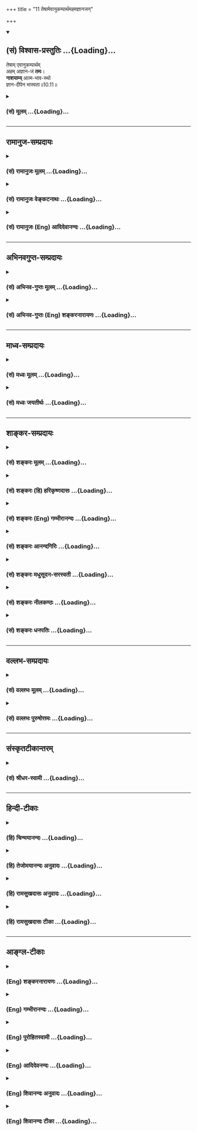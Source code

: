 +++
title = "11 तेषामेवानुकम्पार्थमहमज्ञानजन्"

+++
<div class="js_include" newlevelforh1="2" title="(सं) विश्वास-प्रस्तुतिः" unfilled url="/purANam_vaiShNavam/mahAbhAratam/06-bhIShma-parva/03-bhagavad-gItA-parva/saMskRtam/vishvAsa-prastutiH/10_vibhUti-vistAra-yoga/11_teShAmevAnukampAr.md">
<details open><summary><h2>(सं) विश्वास-प्रस्तुतिः ...{Loading}...</h2></summary>

तेषाम् एवानुकम्पार्थम्  
अहम् अज्ञान-जं **तमः**।  
**नाशयाम्य्** आत्म-भाव-स्थो  
ज्ञान-दीपेन भास्वता॥10.11॥
</details>
</div>
<div class="js_include collapsed" newlevelforh1="3" title="(सं) मूलम्" unfilled url="/purANam_vaiShNavam/mahAbhAratam/06-bhIShma-parva/03-bhagavad-gItA-parva/saMskRtam/mUlam/10_vibhUti-vistAra-yoga/11_teShAmevAnukampAr.md">
<details><summary><h3>(सं) मूलम् ...{Loading}...</h3></summary>

तेषामेवानुकम्पार्थमहमज्ञानजं तमः।  
नाशयाम्यात्मभावस्थो ज्ञानदीपेन भास्वता।।10.11।।
</details>
</div>


_________________
## रामानुज-सम्प्रदायः
<div class="js_include collapsed" newlevelforh1="3" title="(सं) रामानुजः मूलम्" unfilled url="/purANam_vaiShNavam/mahAbhAratam/06-bhIShma-parva/03-bhagavad-gItA-parva/saMskRtam/rAmAnujaH/mUlam/10_vibhUti-vistAra-yoga/11_teShAmevAnukampAr.md">
<details><summary><h3>(सं) रामानुजः मूलम् ...{Loading}...</h3></summary>

।।10.11।।**तेषाम्** एव अनुग्रहार्थम् अहम् **आत्मभावस्थः** तेषां
मनोवृत्तौ विषयतया अवस्थितो मदीयान् कल्याणगुणगणान् च आविष्कुर्वन्
मद्विषयज्ञानाख्येन **भास्वता दीपेन** ज्ञानविरोधिप्राचीनकर्मरूपाज्ञानजं
मद्व्यतिरिक्तविषयप्रावण्यरूपं पूर्वाभ्यस्तं **तमः नाशयामि। एवं
सकलेतरविसजातीयं भगवदसाधारणं श्रृण्वतां निरतिशयानन्दजनकं कल्याणगुणगणयोगं
तदैश्वर्यविततिं च श्रुत्वा तद्विस्तारं श्रोतुकामः अर्जुन उवाच --**

</details>
</div>
<div class="js_include collapsed" newlevelforh1="3" title="(सं) रामानुजः वेङ्कटनाथः" unfilled url="/purANam_vaiShNavam/mahAbhAratam/06-bhIShma-parva/03-bhagavad-gItA-parva/saMskRtam/rAmAnujaH/venkaTanAthaH/10_vibhUti-vistAra-yoga/11_teShAmevAnukampAr.md">
<details><summary><h3>(सं) रामानुजः वेङ्कटनाथः ...{Loading}...</h3></summary>

  
  
।।10.11।। उक्तबुद्धियोगोत्पत्तिप्रतिबन्धनिरसनंतेषामेव इति श्लोकेनोच्यत
इत्यभिप्रायेणाह -- किञ्चेति। अनुकम्पाशब्देनात्र
अनिष्टनिवृत्तिपूर्वकेष्टप्राप्तिहेतुःमदनुग्रहाय \[11।1\] इति
वक्ष्यमाणप्रसादविशेषो विवक्षितः। सहजकारुण्यमात्रपरत्वेऽर्थशब्दस्य
व्यर्थत्वादित्यभिप्रायेणोक्तं -- अनुग्रहार्थमिति। अत्र
चाहंशब्देनानुग्रहौपयिकज्ञानशक्तिकरुणादिव्यमङ्गलविग्रहादिविशिष्टस्वरूपं
विवक्षितम्। मनोवृत्ताविति --
आत्मभावशब्दस्यात्रात्मत्वस्वस्वभावादिपरत्वेऽधिकप्रयोजनं नास्ति
मनोवृत्तिविषयत्वं तु बुद्धियोगस्यात्यन्तोपयुक्तमिति भावः।
व्याप्तस्येश्वरस्य कीदृशीयमपूर्वा स्थितिः इत्यत्रोक्तं -- विषयतयेति।
दीपतया रूपितस्य ज्ञानस्य भास्वरत्वं परितः प्रकाशनम्; तच्च
प्रकारविशेषप्रकाशनं भवितुमर्हति। तथाविधविशदानुभवादज्ञाननिवृत्तिः;
शब्दादिप्राकृतगुणप्रावण्यनिवृत्तिश्चेत्यभिप्रायेणाह --
मदीयान्कल्याणगुणगणांश्चाविष्कुर्वन्निति। हेतुकार्यभावेन
व्यपदेशादज्ञानतमश्शब्दयोरत्रार्थान्तरं वाच्यम् कर्मणि च
ज्ञानविरोधित्वेनाज्ञानशब्दः यथोक्तम् -- अविद्या कर्मसंज्ञाऽन्या
\[वि.पु.6।61\] इति। कर्मजन्यं भगवत्साक्षात्काररूपप्रकाशप्रतिबन्धकं च
तमोऽर्थस्वभावाद्विषयान्तरप्रावण्यमेव। निरतिशयभोग्यभगवज्ज्ञानस्य
भोग्यान्तरप्रावण्यनिवर्तकत्वं युक्तं;तवामृतस्यन्दिनि पादपङ्कजे
निवेशितात्मा कथमन्यदिच्छति। स्थितेऽरविन्दे मकरन्दनिर्भरे मधुव्रतो
नेक्षुरकं हि वीक्षते \[स्तो.र.\] इत्यादिन्यायात्
तदेतदभिप्रेत्योक्तंज्ञानविरोधीत्यादि। तमश्शब्देन
तमोवृत्तिलक्षणादिपक्षोऽप्यनेन निरस्तः। यद्यपि
विषयप्रावण्यनिवृत्तिपूर्वकं भजनं; तथापि,संस्कारशेषादनुवृत्तं सूक्ष्मं
प्रावण्यमिह भजनविनाश्यतयोक्तमिति नान्योन्याश्रयः।  
  

</details>
</div>
<div class="js_include collapsed" newlevelforh1="3" title="(सं) रामानुजः (Eng) आदिदेवानन्दः" unfilled url="/purANam_vaiShNavam/mahAbhAratam/06-bhIShma-parva/03-bhagavad-gItA-parva/saMskRtam/rAmAnujaH/english/AdidevAnandaH/10_vibhUti-vistAra-yoga/11_teShAmevAnukampAr.md">
<details><summary><h3>(सं) रामानुजः (Eng) आदिदेवानन्दः ...{Loading}...</h3></summary>

10.11 To show favour to them alone, abiding in their mental activity,
i.e., established as the object of thought in their mind, and
manifesting the host of My auspicious attributes by the brillinat lamp
called knowledge relating to Me, - I dispel the darkness incompatible
with knowledge. This darkness is born of ignorance in the form of old
Karma consisting of attachment to objects other than Myself, to which
they were previously habituated. Thus having heard of the Lord as having
a host of auspicious attributes, and of the extent of His sovereign
glories which are unie and different from all others and which generate
unsurpassed bliss in listeners, - Arjuna desired to listen to the
details about them and said:

</details>
</div>


_________________
## अभिनवगुप्त-सम्प्रदायः
<div class="js_include collapsed" newlevelforh1="3" title="(सं) अभिनव-गुप्तः मूलम्" unfilled url="/purANam_vaiShNavam/mahAbhAratam/06-bhIShma-parva/03-bhagavad-gItA-parva/saMskRtam/abhinava-guptaH/mUlam/10_vibhUti-vistAra-yoga/11_teShAmevAnukampAr.md">
<details><summary><h3>(सं) अभिनव-गुप्तः मूलम् ...{Loading}...</h3></summary>

।।10.6 -- 10.11।। महर्षय इत्यादि भास्वता इत्यन्तम्। परस्परबोधनया
अन्योन्यबोधस्फारसंक्रमणात् सर्व एव हि प्रमातारः एक ईश्वर इति
विततव्याप्त्या +++(S;;N वितत्य व्याप्त्या)+++ सुखेनैव
सर्वशक्तिकसर्वगतस्वात्मरूपताधिगमेन +++(S -- ताधिशयनेन अधिगमेन)+++
माहेश्वर्यमेषामिति भावः +++(After इति भावः ;N add तेषां सततयुक्तानाम्
इत्यतः प्रभृति अध्यायान्ता टीका उट्टङ्किता युगपद्धि वेद्या। ,तेषामेव अनु
च अर्जुनप्रश्नपद्यानि षट् उल्लिखति। श्रीभगवान् अथवा बहुना इति पर्यन्तानि
पद्यानि 23,वक्ति।। These sentences are obviously of some copyist. It is
to be noted however that the Mss. generally contain seven (not six)+++
verses of Arjuna and then 24 +++(not 23)+++ verses of the hagavan) ।

</details>
</div>
<div class="js_include collapsed" newlevelforh1="3" title="(सं) अभिनव-गुप्तः (Eng) शङ्करनारायणः" unfilled url="/purANam_vaiShNavam/mahAbhAratam/06-bhIShma-parva/03-bhagavad-gItA-parva/saMskRtam/abhinava-guptaH/english/shankaranArAyaNaH/10_vibhUti-vistAra-yoga/11_teShAmevAnukampAr.md">
<details><summary><h3>(सं) अभिनव-गुप्तः (Eng) शङ्करनारायणः ...{Loading}...</h3></summary>

10.9-11 Maharsaya etc., upto bhasvata. Through the process of mutual
enlightening, the wisdom-shock is transmitted to each other. On account
of that, they get the all-inclusive \[knowledge\] 'Indeed all sentient
subjects are only a single Absolute Lord'. By means of this extensive
pervasion, they easily come to realise their own Self as Omnipotent and
omnipresent and by that they attain the Absolute Lordship. This is the
idea here.

</details>
</div>


_________________
## माध्व-सम्प्रदायः
<div class="js_include collapsed" newlevelforh1="3" title="(सं) मध्वः मूलम्" unfilled url="/purANam_vaiShNavam/mahAbhAratam/06-bhIShma-parva/03-bhagavad-gItA-parva/saMskRtam/madhvaH/mUlam/10_vibhUti-vistAra-yoga/11_teShAmevAnukampAr.md">
<details><summary><h3>(सं) मध्वः मूलम् ...{Loading}...</h3></summary>

।।10.11।। Sri Madhvacharya did not comment on this sloka.

</details>
</div>
<div class="js_include collapsed" newlevelforh1="3" title="(सं) मध्वः जयतीर्थः" unfilled url="/purANam_vaiShNavam/mahAbhAratam/06-bhIShma-parva/03-bhagavad-gItA-parva/saMskRtam/madhvaH/jayatIrthaH/10_vibhUti-vistAra-yoga/11_teShAmevAnukampAr.md">
<details><summary><h3>(सं) मध्वः जयतीर्थः ...{Loading}...</h3></summary>

।।10.11।। Sri Jayatirtha did not comment on this sloka.

</details>
</div>


_________________
## शाङ्कर-सम्प्रदायः
<div class="js_include collapsed" newlevelforh1="3" title="(सं) शङ्करः मूलम्" unfilled url="/purANam_vaiShNavam/mahAbhAratam/06-bhIShma-parva/03-bhagavad-gItA-parva/saMskRtam/shankaraH/mUlam/10_vibhUti-vistAra-yoga/11_teShAmevAnukampAr.md">
<details><summary><h3>(सं) शङ्करः मूलम् ...{Loading}...</h3></summary>

।।10.11।। --,**तेषामेव** कथं नु नाम श्रेयः स्यात् इति **अनुकम्पार्थं**
दयाहेतोः **अहम् अज्ञानजम्** अविवेकतः जातं मिथ्याप्रत्ययलक्षणं
मोहान्धकारं **तमः नाशयामि; आत्मभावस्थः** आत्मनः भावः अन्तःकरणाशयः
तस्मिन्नेव स्थितः सन् **ज्ञानदीपेन** विवेकप्रत्ययरूपेण
भक्तिप्रसादस्नेहाभिषिक्तेन मद्भावनाभिनिवेशवातेरितेन
ब्रह्मचर्यादिसाधनसंस्कारवत्प्रज्ञावर्तिना विरक्तान्तःकरणाधारेण
विषयव्यावृत्तचित्तरागद्वेषाकलुषितनिवातापवरकस्थेन
नित्यप्रवृत्तैकाग्र्यध्यानजनितसम्यग्दर्शन**भास्वता**
ज्ञानदीपेनेत्यर्थः।। यथोक्तां भगवतः विभूतिं योगं च श्रुत्वा अर्जन उवाच
--,**अर्जन उवाच --,**

</details>
</div>
<div class="js_include collapsed" newlevelforh1="3" title="(सं) शङ्करः (हि) हरिकृष्णदासः" unfilled url="/purANam_vaiShNavam/mahAbhAratam/06-bhIShma-parva/03-bhagavad-gItA-parva/saMskRtam/shankaraH/hindI/harikRShNadAsaH/10_vibhUti-vistAra-yoga/11_teShAmevAnukampAr.md">
<details><summary><h3>(सं) शङ्करः (हि) हरिकृष्णदासः ...{Loading}...</h3></summary>

।।10.11।। आपकी प्राप्तिके कौनसे प्रतिबन्धके कारणका नाश करनेवाला बुद्धियोग
आप उन भक्तोंको देते हैं और किसलिये देते हैं इस आकाङ्क्षापर कहते हैं --,
उन ( मेरे भक्तों ) का किसी तरह भी कल्याण हो ऐसा अनुग्रह करनेके लिये ही
मैं उनके आत्मभावमें स्थित हुआ अर्थात् आत्माका भाव जो अन्तःकरण है उसमें
स्थित हुआ उनके अविवेकजन्य मिथ्या प्रतीतिरूप,मोहमय अन्धकारको प्रकाशमय
विवेकबुद्धिरूप ज्ञानदीपकद्वारा नष्ट कर देता हूँ। अर्थात् जो भक्तिके
प्रसादरूप घृतसे परिपूर्ण है और मेरे स्वरूपकी भावनाके अभिनिवेशरूप वायुकी
सहायतासे प्रज्वलित हो रहा है; जिसमें ब्रह्मचर्य आदि साधनोंके संस्कारोंसे
युक्त बुद्धिरूप बत्ती है; आसक्तिरहित अन्तःकरण जिसका आधार है; जो विषयोंसे
हटे हुए और रागद्वेषरूप कालुष्यसे रहित हुए चित्तरूप वायुरहित अपवारकमें (
ढकनेमें ) स्थित है और जो निरन्तर अभ्यास किये हुए एकाग्रतारूप ध्यानजनित;
पूर्ण ज्ञानस्वरूप प्रकाशसे युक्त है; उस ज्ञानदीपकद्वारा ( मैं उनके मोहका
नाश कर देता हूँ )।

</details>
</div>
<div class="js_include collapsed" newlevelforh1="3" title="(सं) शङ्करः (Eng) गम्भीरानन्दः" unfilled url="/purANam_vaiShNavam/mahAbhAratam/06-bhIShma-parva/03-bhagavad-gItA-parva/saMskRtam/shankaraH/english/gambhIrAnandaH/10_vibhUti-vistAra-yoga/11_teShAmevAnukampAr.md">
<details><summary><h3>(सं) शङ्करः (Eng) गम्भीरानन्दः ...{Loading}...</h3></summary>

10.11 Anukampartham, out of compassion; tesam eva, for them alone,
anxious as to how they may have bliss; aham, I; atmabhavasthah, residing
in their hearts-atmabhavah means the seat that is the heart; being
seated there itself; nasayami, destroy; tamah, the darkness; ajnanajam,
born of ignorance, originating from non-discrimination, the darkness of
delusion known as false comprehension; jnana-dipena, with the lamp of
Knowledge, in the form of discriminating comprehension; i.e. bhasvata,
with the luminous lamp of Knowledge-fed by the oil of divine grace
resulting from devotion, fanned by the wind of intensity of meditation
on Me, having the wick of the intellect imbued with the impressions
arising from such disciplines as celibacy etc., in the receptacle of the
detached mind, placed in the windless shelter of the mind withdrawn from
objects and untainted by likes and dislikes, and made luminous by full
Illumination resulting from the practice of constant concentration and
meditation. After hearing the above-described majesty and yoga of the
Lord,

</details>
</div>
<div class="js_include collapsed" newlevelforh1="3" title="(सं) शङ्करः आनन्दगिरिः" unfilled url="/purANam_vaiShNavam/mahAbhAratam/06-bhIShma-parva/03-bhagavad-gItA-parva/saMskRtam/shankaraH/AnandagiriH/10_vibhUti-vistAra-yoga/11_teShAmevAnukampAr.md">
<details><summary><h3>(सं) शङ्करः आनन्दगिरिः ...{Loading}...</h3></summary>

।।10.11।। भगवत्प्राप्तेर्बुद्धिसाध्यत्वे सत्यनित्यत्वापत्तेस्त्वमापे
भक्तेभ्यो बुद्धियोगं ददासीत्ययुक्तमिति शङ्कते -- **किमर्थमिति।** तेषां
बुद्धियोगं किमर्थं ददासीति संबन्धः। भगवत्प्राप्तिप्रतिबन्धकनाशको
बुद्धियोगस्तेन नास्ति तत्प्राप्तेरनित्यत्वमित्याशङ्क्याह -- **कस्येति।**
भक्तानां तत्प्राप्तिप्रतिबन्धकं विविच्य दर्शयति --
**इत्याकाङ्क्षायामिति।** अविवेको नामाज्ञानं ततो जातं मिथ्याज्ञानं
तदुभयमेकीकृत्य तमो विवक्ष्यते। नच तन्नाशकत्वं जडस्य
कस्यचित्तदन्तर्भूतस्य युक्तं तेनाहं नाशयामीत्युक्तम्। केवलचैतन्यस्य
जडबुद्धिवृत्तेरिवाज्ञानाद्यनाशकत्वमाशङ्क्य विशिनष्टि -- **आत्मेति।**
तस्याशयस्तन्निष्ठो वृत्तिविशेषः।
वाक्योत्थबुद्धिवृत्त्यभिव्यक्तश्चिदात्मा
सहायसामर्थ्यादज्ञानादिनिवृत्तिहेतुरित्यर्थः।
बुद्धीद्धबोधस्याज्ञानादिनिवर्तकत्वमुक्त्वा
बोधेद्धबुद्धेस्तन्निवर्तकत्वमिति पक्षान्तरमाह -- **ज्ञानेति।**
देहाद्यव्यक्तान्तानात्मवर्गातिरिक्तवस्तुगोचरत्वमाह -- **विवेकेति।**
भगवति सदा विहितया भक्त्या तस्य प्रसादोऽनुग्रहः स एव
स्नेहस्तेनासेचनद्वाराऽस्योत्पत्तिमाह -- **भक्तीति।** मय्येव
भावनायामभिनिवेशो वातस्तेन प्रेरितोऽयं जायते; नहि वातप्रेरणमन्तरणादौ
दीपस्योत्पत्तिरित्याह -- **मद्भावनेति।** ब्रह्मचर्यमष्टाङ्गमादिशब्देन
शमादिग्रहः। तेन हेतुनाहितसंस्कारवती या प्रज्ञा तथाविधवर्तिनिष्ठश्चायं
नहि वर्त्यतिरेकेण दीपो निर्वर्त्यते तदा -- **ब्रह्मचर्येति।** न
चाधारादृते दीपस्योत्पत्तिरदृष्टत्वादित्याह -- **विरक्तेति।**
यद्विषयेभ्यो व्यावृत्तं चित्तं रागाद्यकलुषितं तदेव निवातमपवारकं तत्र
स्थितत्वमस्य दर्शयति -- **विषयेति।** भास्वतेति विशेषणं विशदयति --
**नित्येति।** सदातनं चित्तैकाग्र्यं तत्पूर्वकं ध्यानं तेन जनितं
सम्यग्दर्शनं फलं तदेव भास्तद्वता तत्पर्यन्तेनेत्यर्थः। तेनाज्ञाने
सकार्ये निवृत्ते भगवद्भावः स्वयमेव प्रकाशीभवतीति मत्वा व्याख्यातमेव
पदमनुवदति -- **ज्ञानेति।**

</details>
</div>
<div class="js_include collapsed" newlevelforh1="3" title="(सं) शङ्करः मधुसूदन-सरस्वती" unfilled url="/purANam_vaiShNavam/mahAbhAratam/06-bhIShma-parva/03-bhagavad-gItA-parva/saMskRtam/shankaraH/madhusUdana-sarasvatI/10_vibhUti-vistAra-yoga/11_teShAmevAnukampAr.md">
<details><summary><h3>(सं) शङ्करः मधुसूदन-सरस्वती ...{Loading}...</h3></summary>

।।10.11।। दीयमानस्य बुद्धियोगस्यात्मप्राप्तौ फले मध्यवर्तिनं व्यापारमाह
-- तेषामेव कथं श्रेयः स्यादित्यनुग्रहार्थं आत्मभावस्थ
आत्माकारान्तःकरणवृत्तौ विषयत्वेन स्थितोऽहं
स्वप्रकाशचैतन्यानन्दाद्वयलक्षण आत्मा तेनैव मद्विषयान्तःकरणपरिणामरूपेण
ज्ञानदीपेन दीपसदृशेन ज्ञानेन भास्वता
चिदाभासयुक्तेनाप्रतिबद्धेनाज्ञानजमज्ञानोपादानकं तमो मिथ्याप्रत्ययलक्षणं
स्वविषयावरणमन्धकारं तदुपादानाऽज्ञाननाशेन नाशयामि।
सर्वभ्रमोपादानस्याज्ञानस्य,ज्ञाननिवर्त्यत्वादुपादाननाशनिवर्त्यत्वाच्चोपादेयस्य।
यथा दीपेनान्धकारे निवर्तनीये दीपोत्पत्तिमन्तरेण न कर्मणोऽभ्यासस्य
वापेक्षा विद्यमानस्यैव च वस्तुनोऽभिव्यक्तिस्ततो नानुत्पन्नस्य
कस्यचिदुत्पत्तिस्तथा ज्ञानेनाज्ञाने निवर्तनीये न
ज्ञानोत्पत्तिमन्तरेणान्यस्य कर्मणोऽभ्यासस्य वापेक्षा विद्यमानस्यैव च
ब्रह्मभावस्य मोक्षस्याभिव्यक्तिस्ततो नानुत्पन्नस्योत्पत्तिर्येन
क्षयित्वं कर्मादिसापेक्षत्वं वा भवेदिति रूपकालंकारेण सूचितोऽर्थः।
भास्वतेत्यनेन तीव्रपवनादेरिवासंभवनादेः प्रतिबन्धकस्याभावः सूचितः।
ज्ञानस्य च दीपसाधर्म्यं स्वविषयावरणनिवर्तकत्वं स्वव्यवहारेण
सजातीयपरानपेक्षत्वं स्वोत्पत्त्यतिरिक्तसहकार्यनपेक्षत्वमित्यादिरूपकबीजं
द्रष्टव्यम्।

</details>
</div>
<div class="js_include collapsed" newlevelforh1="3" title="(सं) शङ्करः नीलकण्ठः" unfilled url="/purANam_vaiShNavam/mahAbhAratam/06-bhIShma-parva/03-bhagavad-gItA-parva/saMskRtam/shankaraH/nIlakaNThaH/10_vibhUti-vistAra-yoga/11_teShAmevAnukampAr.md">
<details><summary><h3>(सं) शङ्करः नीलकण्ठः ...{Loading}...</h3></summary>

।।10.11।। किं च तेषां भक्तानामुपर्यनुकम्पार्थं न स्वप्रयोजनसिद्ध्यर्थं
राजवत्। बुद्धियोगप्रदानेनाज्ञानजमविवेकादुत्थितं मिथ्याप्रत्ययलक्षणं
मोहान्धकारं तमोनामकं सर्वानर्थनिदानमूलाज्ञाननाशेन नाशयामि। आत्मभावस्थ
आत्मनो भावोऽन्तःकरणगृहं तत्स्थः। ज्ञानरूपेण दीपेन। भास्वता प्रबलेन। अयं
भावः -- तत्त्वमसीति वाक्यजा ब्रह्माकारान्तःकरणवृत्तिः स्वोत्पत्तये
श्रवणमननध्यानानि शमादीनि कर्माणि चापेक्षते। यथा दीपः स्वोत्पत्तये
तैलवर्त्यग्न्यादीन्। उत्पन्ना तु तमोनाशेन स्वविषयप्रकाशनार्थं
प्रत्ययावृत्तिलक्षणं प्रसंख्यानं च कर्मभिरुपकारं वा नापेक्षते। नहि
ज्ञाते घटे तदाकारप्रत्ययावृत्तिर्वा कर्मापेक्षा वा
तज्ज्ञानदार्ढ्यायापेक्षते। प्रमाणव्याप्तिमात्रसापेक्षत्वात् ज्ञानस्य।
तस्माद्ये उत्पन्नज्ञानानामपि प्रसंख्यानापेक्षां कर्मभिरुपकारापेक्षां च
वदन्ति ते बलादेव मोक्षस्य कृतकतामनित्यतां च प्रार्थयन्त इति दिक्।

</details>
</div>
<div class="js_include collapsed" newlevelforh1="3" title="(सं) शङ्करः धनपतिः" unfilled url="/purANam_vaiShNavam/mahAbhAratam/06-bhIShma-parva/03-bhagavad-gItA-parva/saMskRtam/shankaraH/dhanapatiH/10_vibhUti-vistAra-yoga/11_teShAmevAnukampAr.md">
<details><summary><h3>(सं) शङ्करः धनपतिः ...{Loading}...</h3></summary>

।।10.11।। मत्प्राप्तिबन्धकनाशकं बुद्धियोगं ददामीत्याशयेनाह। तेषामेव
मच्चित्तत्वादिप्रकारैर्भजतामनुकम्पार्थ दयाहेतोरहमज्ञानजं
मूलाज्ञानाज्जातं मिथ्याप्रत्ययलक्षणं तमो मोहाबन्धकारं ज्ञानदीपेन
नाशयामि। अचेतनस्य नाशकत्वासंभवादहमित्युक्तं
निखिलभ्रामधिष्ठानत्वेनाखिलभासकल्य केवलचैतन्यस्यापि तदसंभवात्।
आत्मभावस्थो ज्ञानदीपेन भास्वतेत्युक्तं। आत्मनो
भावोऽन्तःकरणाशयस्तस्मिन्नवस्थितः
तत्त्वमस्यादिमहावाक्योत्यान्तःकरणवृत्त्यभिव्यक्तः सन् तेनैव
वृत्तिज्ञानदीपेन भक्त्यादिना भास्वता देदीप्यमानेन समूलाज्ञानं
मत्प्राप्तिप्रतिबन्धकं मिथ्याप्रत्यवलक्षणं तमो नाशयामीत्यर्थः।

</details>
</div>


_________________
## वल्लभ-सम्प्रदायः
<div class="js_include collapsed" newlevelforh1="3" title="(सं) वल्लभः मूलम्" unfilled url="/purANam_vaiShNavam/mahAbhAratam/06-bhIShma-parva/03-bhagavad-gItA-parva/saMskRtam/vallabhaH/mUlam/10_vibhUti-vistAra-yoga/11_teShAmevAnukampAr.md">
<details><summary><h3>(सं) वल्लभः मूलम् ...{Loading}...</h3></summary>

।।10.11।। आत्मज्ञानमपि तेषां मयैव सम्पाद्यते इत्याह --
तेषामेवानुकम्पार्थमिति। जनो वै लोक एतस्मिन्नविद्याकामकर्मभिः। उच्चावचासु
गतिषु वेद स्वां गतिं भ्रमन्। इति सञ्चिन्त्य भगवान्महाकारुणिको विभुः।
तेषामन्तरात्मत्वं अङ्गीकृत्य स्थितो भास्वता
ज्ञानदर्पणेनात्मविषयकसाक्षात्कारेणोभयाज्ञानजं तमो देहाध्यासादिना
विषयप्रावण्यरूपं पूर्वाभ्यस्तं सर्वं नाशयामि। एवं च भगवदीयानां
निजानामहमेव सर्वयोगक्षेमसाधको नान्य इति द्योत्यते।

</details>
</div>
<div class="js_include collapsed" newlevelforh1="3" title="(सं) वल्लभः पुरुषोत्तमः" unfilled url="/purANam_vaiShNavam/mahAbhAratam/06-bhIShma-parva/03-bhagavad-gItA-parva/saMskRtam/vallabhaH/puruShottamaH/10_vibhUti-vistAra-yoga/11_teShAmevAnukampAr.md">
<details><summary><h3>(सं) वल्लभः पुरुषोत्तमः ...{Loading}...</h3></summary>

  
  
।।10.11।। नन्वन्यबोधने तेषामज्ञत्वाद्बहुकालव्यासङ्गेन सेवावियोगक्लेशः
स्यादिति कथं बोधनं स्यात् इत्याशङ्क्याहतेषामेवेति। तेषामेव भक्तानामेव
अनुकम्पार्थं मत्सेवाविप्रयोगक्लेशाभावार्थम्; आत्मभावस्थेषु तेषु
स्वीयत्वभावयुक्तोऽहमन्येषामज्ञानजं तमः संसारात्मकं भास्वता स्फुरद्रूपेण
ज्ञानदीपेन नाशयामि। ततः संसाराज्ञानविमुक्तानां शीघ्रं स्वरूपबोधात् पुनः
परस्परं मद्गुणकथनेन परमानन्द एव भवति; न तु क्लेश इति भावः।  
  

</details>
</div>


_________________
## संस्कृतटीकान्तरम्
<div class="js_include collapsed" newlevelforh1="3" title="(सं) श्रीधर-स्वामी" unfilled url="/purANam_vaiShNavam/mahAbhAratam/06-bhIShma-parva/03-bhagavad-gItA-parva/saMskRtam/shrIdhara-svAmI/10_vibhUti-vistAra-yoga/11_teShAmevAnukampAr.md">
<details><summary><h3>(सं) श्रीधर-स्वामी ...{Loading}...</h3></summary>

।।10.11।। बुद्धियोगं दत्त्वा च तस्यानुभवपर्यन्तं तमापाद्याविद्याकृतं
संसारं नाशयामीत्याह **-- तेषामिति।**
तेषामनुकम्पार्थमनुग्रहार्थमेवाज्ञानाज्जातं तमः संसाराख्यं नाशयामि। कुत्र
वा स्थितः सन्केन साधनेन तमो नाशयसीत्यत,आह। आत्मभावस्थः बुद्धिवृत्तौ
स्थितः सन् भास्वता विस्फुरता ज्ञानलक्षणेन दीपेन नाशयामि।

</details>
</div>


_________________
## हिन्दी-टीकाः
<div class="js_include collapsed" newlevelforh1="3" title="(हि) चिन्मयानन्दः" unfilled url="/purANam_vaiShNavam/mahAbhAratam/06-bhIShma-parva/03-bhagavad-gItA-parva/hindI/chinmayAnandaH/10_vibhUti-vistAra-yoga/11_teShAmevAnukampAr.md">
<details><summary><h3>(हि) चिन्मयानन्दः ...{Loading}...</h3></summary>

।।10.11।। कभीकभी कोई वस्तु विद्यमान होते हुए भी हमारी दृष्टि के लिए
आच्छादित रहती है; क्योंकि उसे देखने के लिए कुछ अनुकूल परिस्थितियों की
आवश्यकता होती है। ध्वनि सुनने के लिए उसमें आवश्यक स्पन्दन होने चाहिए तथा
यह भी आवश्यक है कि वे ध्वनि तरंगे हमारे कानों तक पहुँचे। इसी प्रकार;
अपेक्षित प्रकाश के अभाव में वस्तु के समक्ष होने पर भी उसका नेत्रों
द्वारा ग्रहण नहीं किया जा सकता। यदि हम अन्धकार में मेज पर पड़ी अपना कुंजी
(चाभी) को टटोलकर खोज रहे हों और उसी समय कोई व्यक्ति स्विच दबाकर कमरे को
प्रकाशित कर देता है; तो हमें अपनी कुंजी दिखाई पड़ती है। हम कह सकते हैं
कि उस व्यक्ति के इस दयापूर्ण कार्य ने हमें कुंजी की प्राप्ति करायी;
परन्तु यह कहना सर्वथा असंगत होगा कि प्रकाश ने उस कुंजी को उत्पन्न
किया। इस दृष्टान्त के द्वारा वेदान्त में यह ज्ञान कराया जाता है कि आत्मा
तो सदा हमारे हृदय में ही विद्यमान है; किन्तु प्रतिकूल परिस्थितियों के
कारण यथार्थ अनुभव के लिए उपलब्ध नहीं है। उन प्रतिकूल तत्त्वों की
निवृत्ति होने पर वह आत्मा अपने शुद्ध स्वरूप से अनुभव किया जा सकता है।
आत्मा को आच्छादित करने वाला वह आवरण है अज्ञानजनित अंधकार। स्मरण रहे कि
इस अज्ञान अवस्था में भी आत्मा अपने शुद्ध स्वरूप से विद्यमान रहता है;
परन्तु हमारे साक्षात् अनुभव के लिए उपलब्ध नहीं होता। जो साधक बुद्धियोग
में दृढ़ स्थिति प्राप्त कर लेते हैं; वे आत्मा के अपरोक्ष ज्ञान के पात्र
बन जाते हैं। बुद्धियोग की साधना अवस्था में ध्याता और ध्येय में भेद होता
है; जिसे सविकल्प समाधि कहते हैं। इस श्लोक में यह कहा गया है कि इस
सविकल्प अवस्था से वह साधक; मानो किसी ईश्वरीय कृपा से पूर्ण निर्विकल्प
समाधि की स्थिति में स्थानान्तरित किया जाता है। वस्तुत; सविकल्प समाधि की
स्थिति तक ही साधक अपने पुरुषार्थ के द्वारा पहुँच सकता है। यह बुद्धियोग
भी मानो किसी अन्य स्थान से प्राप्त होता है; तात्पर्य यह है कि वह कोई
सावधानीपूर्वक किये गये किसी प्रयत्न का फल नहीं; वरन् सहज स्वाभाविक आंशिक
दैवी प्रेरणा है। अहंकार और शुद्ध आत्मा के मध्य का सघन कुहासा जब विरल हो
जाता है; तब इस दैवी प्रेरणा का अनुभव होता है। जब यह कोहरा पूर्णतया नष्ट
हो जाता है; तब पूर्ण आत्म साक्षात्कार अपने स्वयंप्रकाश स्वरूप में होता
है। एक अन्धेरे कमरे में मेज पर रेडियम के डायल की एक घड़ी रखी हुई है; जिस
पर कागज; पुस्तक आदि पड़े हुए होने से वह दिखाई नहीं देती। जब कोई व्यक्ति
अन्धेरे में ही उसे खोजता हुआ उन कागजों को हटा देता है; तो वह घड़ी स्वयं
ही चमकती हुई दिखाई पड़ती है। उसकी चमक ही उसकी परिचायक होती है। सनातन
सत्य भी अज्ञान से आवृत्त हुआ अभाव रूप प्रतीत हो सकता है; किन्तु अज्ञान
की निवृत्ति होने पर; वह स्वयं अपने प्रकाश से ही प्रकाशित होता है; और उसे
जानने के लिए अन्य किसी प्रमाण की आवश्यकता नहीं रहती। जब अज्ञान का
अन्धकार; प्रकाशमय ज्ञान के दीपक से नष्ट हो जाता है तब आत्मा अपने एकमेव
अद्वितीय; सर्वव्यापी और परिपूर्ण स्वरूप में स्वत प्रकट होता है। अपने
भक्तों के हृदय में स्थित स्वयं भगवान् इस आत्मा के प्रकटीकरण की क्रिया को
उनके ऊपर अनुग्रह करने के भाव से सम्पन्न करते हैं; किन्तु वास्तविकता यह
है कि यह अनुग्रह स्वयं के ऊपर ही है। जब मैं चलतेचलते थक जाता हूँ तब मैं
किसी स्थान पर बैठ जाता हूँ केवल अपने ही प्रति अनुकम्पा के कारण। इस
अनुकम्पा के लिए उचित मूल्य चुकाये बिना साधक को सीधे ही इसकी प्राप्ति
नहीं हो सकती। दिन के समय; मेरे कमरे की खिड़कियां खोल देने पर; सूर्य
प्रकाश अनुकम्पावशात् मेरे लिए कमरे को प्रकाशित करता है। जैसा कि हम जानते
हैं कि जब तक वे खिड़कियां खुली रहती हैं; तब तक सूर्य को यह स्वतन्त्रता
नहीं है कि वह अपनी दया का द्वार बन्द कर ले। उसी प्रकार उसकी दया तब तक
प्रकट भी नहीं होगी; जब तक मैं अपने कमरे की खिड़कियां नहीं खोल देता हूँ।
संक्षेपत; सूर्य प्रकाश का आह्वान उसी क्षण होता है; जब उसके मार्ग का
अवरोधक दूर हो जाता है। इसी प्रकार; प्रारम्भिक साधनाओं के अभ्यास से साधक
बुद्धियोग का पात्र बनता है। तत्पश्चात् इसके निरन्तर प्रयत्नपूर्वक किये
गये अभ्यास से वह अज्ञान तथा तज्जनित विक्षेपों के आवरण को सर्वथा नष्ट कर
देता है। तत्काल ही आत्मा अपने स्वयं के प्रकाश में ही प्रकाश स्वरूप से
प्रकाशित होता है। मेघों को चीरकर जाती हुई विद्युत् को देखने के लिए किसी
अन्य प्रकाश की आवश्यकता नहीं होती। जीवन के सर्वोच्च व्यवसाय अथवा लक्ष्य
चित्तशुद्धि और आत्मसाक्षात्कार की प्राप्ति के लिए दिये गये उपदेश का खण्ड
यहाँ पर समाप्त हो जाता है; तथापि अर्जुन को इससे सन्तोष नहीं होता; और
इसलिए वह अपनी शंका को व्यक्त करते हुए भगवान् से सहायता के लिए अनुरोध
करता है; जिससे कि साक्षात् अनुभव के द्वारा वह स्वयं सत्य की पुष्टि कर
सके। भगवान् के मुख से उनकी विभूति और योग के विषय में श्रवण कर; अर्जुन
अपनी जिज्ञासा प्रकट करता है --

</details>
</div>
<div class="js_include collapsed" newlevelforh1="3" title="(हि) तेजोमयानन्दः अनुवादः" unfilled url="/purANam_vaiShNavam/mahAbhAratam/06-bhIShma-parva/03-bhagavad-gItA-parva/hindI/tejomayAnandaH/anuvAdaH/10_vibhUti-vistAra-yoga/11_teShAmevAnukampAr.md">
<details><summary><h3>(हि) तेजोमयानन्दः अनुवादः ...{Loading}...</h3></summary>

।।10.11।। उनके ऊपर अनुग्रह करने के लिए मैं उनके अन्तःकरण में स्थित होकर,
अज्ञानजनित अन्धकार को प्रकाशमय ज्ञान के दीपक द्वारा नष्ट करता हूँ।।

</details>
</div>
<div class="js_include collapsed" newlevelforh1="3" title="(हि) रामसुखदासः अनुवादः" unfilled url="/purANam_vaiShNavam/mahAbhAratam/06-bhIShma-parva/03-bhagavad-gItA-parva/hindI/rAmasukhadAsaH/anuvAdaH/10_vibhUti-vistAra-yoga/11_teShAmevAnukampAr.md">
<details><summary><h3>(हि) रामसुखदासः अनुवादः ...{Loading}...</h3></summary>

।।10.11।। उन भक्तोंपर कृपा करनेके लिये ही उनके स्वरूप (होनेपन) में
रहनेवाला मैं उनके अज्ञानजन्य अन्धकारको देदीप्यमान ज्ञानरूप दीपकके द्वारा
सर्वथा नष्ट कर देता हूँ।

</details>
</div>
<div class="js_include collapsed" newlevelforh1="3" title="(हि) रामसुखदासः टीका" unfilled url="/purANam_vaiShNavam/mahAbhAratam/06-bhIShma-parva/03-bhagavad-gItA-parva/hindI/rAmasukhadAsaH/TIkA/10_vibhUti-vistAra-yoga/11_teShAmevAnukampAr.md">
<details><summary><h3>(हि) रामसुखदासः टीका ...{Loading}...</h3></summary>

।।10.11।।***व्याख्या--*'तेषामेवानुकम्पार्थमहमज्ञानजं तमः'--**उन
भक्तोंके हृदयमें कुछ भी सांसारिक इच्छा नहीं, होती। इतना ही नहीं, उनके
भीतर मुझे छोड़कर मुक्तितककी भी इच्छा नहीं होती **(टिप्पणी प₀ 547)**।
अभिप्राय है कि वे न तो सांसारिक चीजें चाहते हैं और न पारमार्थिक चीजें
(मुक्ति, तत्त्वबोध आदि) ही चाहते हैं। वे तो केवल प्रेमसे मेरा भजन ही
करते हैं। उनके इस निष्कामभाव और प्रेमपूर्वक भजन करनेको देखकर मेरा हृदय
द्रवित हो जाता है। मैं चाहता हूँ कि मेरे द्वारा उनकी कुछ सेवा बन जाय, वे
मेरेसे कुछ ले लें। परन्तु वे मेरेसे कुछ लेते नहीं तो द्रवित हृदय होनेके
कारण केवल उनपर कृपा करनेके लिये कृपा-परवश होकर मैं उनके अज्ञानजन्य
अन्धकारको दूर कर देता हूँ। मेरे द्रवित हृदय होनेका कारण यह है कि मेरे
भक्तोंमें किसी प्रकारकी किञ्चिन्मात्र भी कमी न रहे।

</details>
</div>


_________________
## आङ्ग्ल-टीकाः
<div class="js_include collapsed" newlevelforh1="3" title="(Eng) शङ्करनारायणः" unfilled url="/purANam_vaiShNavam/mahAbhAratam/06-bhIShma-parva/03-bhagavad-gItA-parva/english/shankaranArAyaNaH/10_vibhUti-vistAra-yoga/11_teShAmevAnukampAr.md">
<details><summary><h3>(Eng) शङ्करनारायणः ...{Loading}...</h3></summary>

10.11. Out of compassion only towards these men, I, who remain as their
very Self, destroy with teh shining light of wisdom, their darkness born
of ignorance,

</details>
</div>
<div class="js_include collapsed" newlevelforh1="3" title="(Eng) गम्भीरानन्दः" unfilled url="/purANam_vaiShNavam/mahAbhAratam/06-bhIShma-parva/03-bhagavad-gItA-parva/english/gambhIrAnandaH/10_vibhUti-vistAra-yoga/11_teShAmevAnukampAr.md">
<details><summary><h3>(Eng) गम्भीरानन्दः ...{Loading}...</h3></summary>

10.11 Out of compassion for them alone, I, residing in their hearts,
destroy the darkness born of ignorance with the luminous lamp of
Knowledge.

</details>
</div>
<div class="js_include collapsed" newlevelforh1="3" title="(Eng) पुरोहितस्वामी" unfilled url="/purANam_vaiShNavam/mahAbhAratam/06-bhIShma-parva/03-bhagavad-gItA-parva/english/purohitasvAmI/10_vibhUti-vistAra-yoga/11_teShAmevAnukampAr.md">
<details><summary><h3>(Eng) पुरोहितस्वामी ...{Loading}...</h3></summary>

10.11 By My grace, I live in their hearts; and I dispel the darkness of
ignorance by the shining light of wisdom.

</details>
</div>
<div class="js_include collapsed" newlevelforh1="3" title="(Eng) आदिदेवनन्दः" unfilled url="/purANam_vaiShNavam/mahAbhAratam/06-bhIShma-parva/03-bhagavad-gItA-parva/english/AdidevanandaH/10_vibhUti-vistAra-yoga/11_teShAmevAnukampAr.md">
<details><summary><h3>(Eng) आदिदेवनन्दः ...{Loading}...</h3></summary>

10.11 Out of compassion for them alone, I, abiding in their mental
activity as its object, dispel the darkness born of ignorance by the
brilliant lamp of knowledge.

</details>
</div>
<div class="js_include collapsed" newlevelforh1="3" title="(Eng) शिवानन्दः अनुवादः" unfilled url="/purANam_vaiShNavam/mahAbhAratam/06-bhIShma-parva/03-bhagavad-gItA-parva/english/shivAnandaH/anuvAdaH/10_vibhUti-vistAra-yoga/11_teShAmevAnukampAr.md">
<details><summary><h3>(Eng) शिवानन्दः अनुवादः ...{Loading}...</h3></summary>

10.11 Out of mere compassion for them, I, dwelling within their Self,
destroy the darkness born of ignorance by the luminous lamp of
knowledge.

</details>
</div>
<div class="js_include collapsed" newlevelforh1="3" title="(Eng) शिवानन्दः टीका" unfilled url="/purANam_vaiShNavam/mahAbhAratam/06-bhIShma-parva/03-bhagavad-gItA-parva/english/shivAnandaH/TIkA/10_vibhUti-vistAra-yoga/11_teShAmevAnukampAr.md">
<details><summary><h3>(Eng) शिवानन्दः टीका ...{Loading}...</h3></summary>

10.11 तेषाम् for them; एव mere; अनुकम्पार्थम् out of compassion; अहम् I;
अज्ञानजम् born of ignorance; तमः darkness; नाशयामि (I) destroy;
आत्मभावस्थः dwelling within their self; ज्ञानदीपेन by the lamp of
knowledge; भास्वता luminous.Commentary Luminous lamp of knowledge The
Lord dwells in the heart of the devotees who constantly think of Him and
destroys the veil or the darkness born of ignorance due to the absence
of discrimination; by the luminous lamp of knowledge fed by the oil of
pure devotion; fanned by the wind of profound meditation on Him;
provided with the wick of right intuition; generated by the constant
cultivation of celibacy; piety and other divine virtues held in the
chambers of the heart free from worldliness; placed in the innermost
recesses of the mind free from the wind of senseattractions (withdrawn
from the objects of the senses) and untainted by likes and dislikes; and
shining with the light of knowledge of the Self caused by the constant
practice of meditation.The lamp is not in need of an instrument or means
or any sort of practice for the removal of darkness. The generation of
the light itself is ite sufficient to remove the darkness. As soon as
the darkness is removed by the light; the pot; the chair and the other
articles are seen. Even so the dawn of knowledge of the Self itself is
ite sufficient to remove ignorance. No other Karma or,practice is
necessary. After the ignorance is removed by the knowledge of the Self;
Brahman alone shines in Its pristine glory.

</details>
</div>
